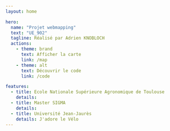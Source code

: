 ```yaml
---
layout: home

hero:
  name: "Projet webmapping"
  text: "UE_902"
  tagline: Réalisé par Adrien KNOBLOCH
  actions:
    - theme: brand
      text: Afficher la carte
      link: /map
    - theme: alt
      text: Découvrir le code
      link: /code

features:
  - title: Ecole Nationale Supérieure Agronomique de Toulouse
    details: 
  - title: Master SIGMA
    details: 
  - title: Université Jean-Jaurès 
    details: J'adore le Vélo
---
```


